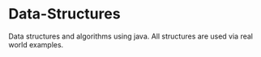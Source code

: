# Data-Structures

Data structures and algorithms using java.
All structures are used via real world examples.